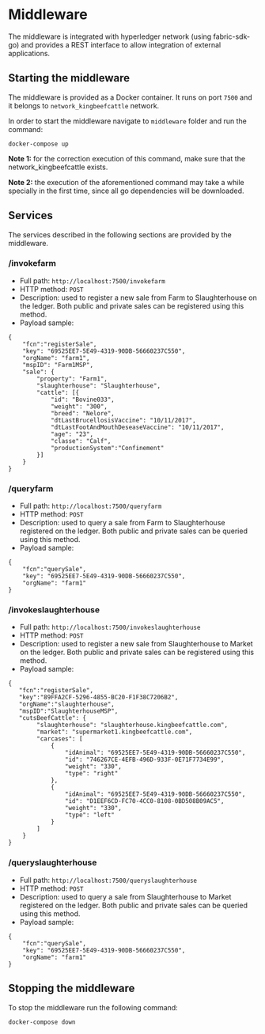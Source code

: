 # Middleware
The middleware is integrated with hyperledger network (using fabric-sdk-go) and provides a REST interface to allow integration of external applications.

## Starting the middleware
The middleware is provided as a Docker container. It runs on port `7500` and it belongs to `network_kingbeefcattle` network.

In order to start the middleware navigate to `middleware` folder and run the command:
```
docker-compose up
```
**Note 1:** for the correction execution of this command, make sure that the network_kingbeefcattle exists.

**Note 2:** the execution of the aforementioned command may take a while specially in the first time, since all go dependencies will be downloaded.

## Services
The services described in the following sections are provided by the middleware.

### /invokefarm
* Full path: `http://localhost:7500/invokefarm`
* HTTP method: `POST`
* Description: used to register a new sale from Farm to Slaughterhouse on the ledger. Both public and private sales can be registered using this method.
* Payload sample:
```
{
	"fcn":"registerSale",
	"key": "69525EE7-5E49-4319-90DB-56660237C550",
	"orgName": "farm1",
	"mspID": "Farm1MSP",
	"sale": {
		"property": "Farm1",
		"slaughterhouse": "Slaughterhouse",
		"cattle": [{
	        "id": "Bovine033",
	        "weight": "300",
	        "breed": "Nelore",
	        "dtLastBrucellosisVaccine": "10/11/2017",
	        "dtLastFootAndMouthDeseaseVaccine": "10/11/2017",
	        "age": "23",
	        "classe": "Calf",
	        "productionSystem":"Confinement"
	    }]
	}
}
```

### /queryfarm
* Full path: `http://localhost:7500/queryfarm`
* HTTP method: `POST`
* Description: used to query a sale from Farm to Slaughterhouse registered on the ledger. Both public and private sales can be queried using this method.
* Payload sample:
```
{
	"fcn":"querySale",
	"key": "69525EE7-5E49-4319-90DB-56660237C550",
	"orgName": "farm1"
}
```

### /invokeslaughterhouse
* Full path: `http://localhost:7500/invokeslaughterhouse`
* HTTP method: `POST`
* Description: used to register a new sale from Slaughterhouse to Market on the ledger. Both public and private sales can be registered using this method.
* Payload sample:
```
{
   "fcn":"registerSale",
   "key":"89FFA2CF-5296-4855-BC20-F1F38C7206B2",
   "orgName":"slaughterhouse",
   "mspID":"SlaughterhouseMSP",
   "cutsBeefCattle": {
	    "slaughterhouse": "slaughterhouse.kingbeefcattle.com",
	    "market": "supermarket1.kingbeefcattle.com",
	    "carcases": [
	        {
	            "idAnimal": "69525EE7-5E49-4319-90DB-56660237C550",
	            "id": "746267CE-4EFB-496D-933F-0E71F7734E99",
	            "weight": "330",
	            "type": "right"
	        },
	        {
	            "idAnimal": "69525EE7-5E49-4319-90DB-56660237C550",
	            "id": "D1EEF6CD-FC70-4CC0-8108-0BD508B09AC5",
	            "weight": "330",
	            "type": "left"
	        }
	    ]
	}
}
```

### /queryslaughterhouse
* Full path: `http://localhost:7500/queryslaughterhouse`
* HTTP method: `POST`
* Description: used to query a sale from Slaughterhouse to Market registered on the ledger. Both public and private sales can be queried using this method.
* Payload sample:
```
{
	"fcn":"querySale",
	"key": "69525EE7-5E49-4319-90DB-56660237C550",
	"orgName": "farm1"
}
```

## Stopping the middleware
To stop the middleware run the following command:
```
docker-compose down
```
